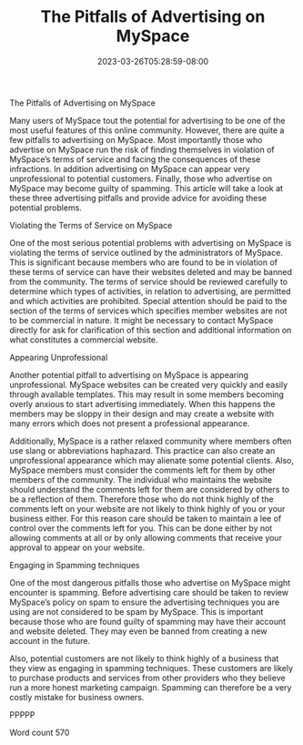 ﻿---
title: "The Pitfalls of Advertising on MySpace"
date: 2023-03-26T05:28:59-08:00
description: "Myspace Tips for Web Success"
featured_image: "/images/Myspace.jpg"
tags: ["Myspace"]
---

The Pitfalls of Advertising on MySpace

Many users of MySpace tout the potential for advertising to be one of the most useful features of this online community. However, there are quite a few pitfalls to advertising on MySpace. Most importantly those who advertise on MySpace run the risk of finding themselves in violation of MySpace’s terms of service and facing the consequences of these infractions. In addition advertising on MySpace can appear very unprofessional to potential customers. Finally, those who advertise on MySpace may become guilty of spamming. This article will take a look at these three advertising pitfalls and provide advice for avoiding these potential problems. 

Violating the Terms of Service on MySpace

One of the most serious potential problems with advertising on MySpace is violating the terms of service outlined by the administrators of MySpace. This is significant because members who are found to be in violation of these terms of service can have their websites deleted and may be banned from the community. The terms of service should be reviewed carefully to determine which types of activities, in relation to advertising, are permitted and which activities are prohibited. Special attention should be paid to the section of the terms of services which specifies member websites are not to be commercial in nature. It might be necessary to contact MySpace directly for ask for clarification of this section and additional information on what constitutes a commercial website. 

Appearing Unprofessional

Another potential pitfall to advertising on MySpace is appearing unprofessional. MySpace websites can be created very quickly and easily through available templates. This may result in some members becoming overly anxious to start advertising immediately. When this happens the members may be sloppy in their design and may create a website with many errors which does not present a professional appearance.

Additionally, MySpace is a rather relaxed community where members often use slang or abbreviations haphazard. This practice can also create an unprofessional appearance which may alienate some potential clients. Also, MySpace members must consider the comments left for them by other members of the community. The individual who maintains the website should understand the comments left for them are considered by others to be a reflection of them. Therefore those who do not think highly of the comments left on your website are not likely to think highly of you or your business either. For this reason care should be taken to maintain a lee of control over the comments left for you. This can be done either by not allowing comments at all or by only allowing comments that receive your approval to appear on your website. 

Engaging in Spamming techniques 

One of the most dangerous pitfalls those who advertise on MySpace might encounter is spamming. Before advertising care should be taken to review MySpace’s policy on spam to ensure the advertising techniques you are using are not considered to be spam by MySpace. This is important because those who are found guilty of spamming may have their account and website deleted. They may even be banned from creating a new account in the future.

Also, potential customers are not likely to think highly of a business that they view as engaging in spamming techniques. These customers are likely to purchase products and services from other providers who they believe run a more honest marketing campaign. Spamming can therefore be a very costly mistake for business owners.

PPPPP

Word count 570


